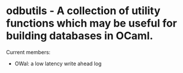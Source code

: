 # odbutils - A collection of utility functions which may be useful for building databases in OCaml.

Current members:
* OWal: a low latency write ahead log
